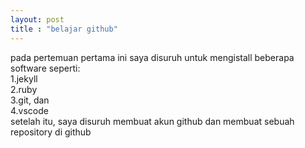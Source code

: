 ```yaml
---
layout: post
title : "belajar github"
---
```




pada pertemuan pertama ini saya disuruh untuk mengistall beberapa software seperti: <br>
1.jekyll<br>
2.ruby<br>
3.git, dan<br>
4.vscode<br>
setelah itu, saya disuruh membuat akun github dan membuat sebuah repository di github